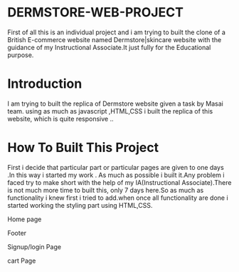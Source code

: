 # DERMSTORE-WEB-PROJECT
First of all this is an individual project and i am trying to built the clone of a British E-commerce website named Dermstore|skincare website with the guidance of my Instructional Associate.It just fully for the Educational purpose.
# Introduction
I am trying to built the replica of Dermstore website given a task by Masai team. using as much as javascript ,HTML,CSS i built the replica of this website, which is quite responsive ..
# How To Built This Project
First i decide that particular part or particular pages are given to one days .In this way i started my work . As much as possible i built it.Any problem i faced try to make short with the help of my IA(Instructional Associate).There is not much more time to built this, only 7 days here.So as much as functionality i knew first i tried to add.when once all functionality are done i started working the styling part using HTML,CSS.

Home page
<img src="https://miro.medium.com/max/700/1*Zk-7BCAJ4Pkuley-cUFbIw.png" alt="" />


Footer
<img src="https://miro.medium.com/max/700/1*MHuRzxapn_eAvCtCsgU8MQ.png" alt="" />


Signup/login Page
<img src="https://miro.medium.com/max/700/1*y2_kndLZ5crhtz_QWGf9yQ.png" alt=""/>


cart Page
<img src="https://miro.medium.com/max/700/1*wmV8u0PDPWVbNPerB9jt_A.png" alt=""/>
